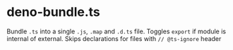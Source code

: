 # deno-bundle.ts

Bundle `.ts` into a single `.js`, `.map` and `.d.ts` file. Toggles `export` if module is internal of external. Skips declarations for files with `// @ts-ignore` header
